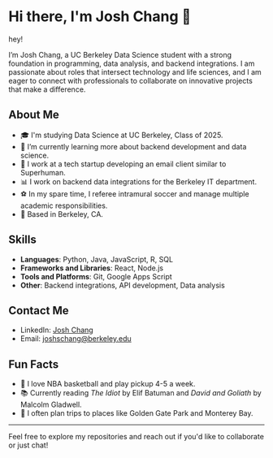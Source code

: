 # Hi there, I'm Josh Chang 👋

hey!

I’m Josh Chang, a UC Berkeley Data Science student with a strong foundation in programming, data analysis, and backend integrations. I am passionate about roles that intersect technology and life sciences, and I am eager to connect with professionals to collaborate on innovative projects that make a difference.

## About Me

- 🎓 I'm studying Data Science at UC Berkeley, Class of 2025.
- 🌱 I’m currently learning more about backend development and data science.
- 💼 I work at a tech startup developing an email client similar to Superhuman.
- 📊 I work on backend data integrations for the Berkeley IT department.
- ⚽ In my spare time, I referee intramural soccer and manage multiple academic responsibilities.
- 📍 Based in Berkeley, CA.


## Skills

- **Languages**: Python, Java, JavaScript, R, SQL
- **Frameworks and Libraries**: React, Node.js
- **Tools and Platforms**: Git, Google Apps Script
- **Other**: Backend integrations, API development, Data analysis

## Contact Me

- LinkedIn: [Josh Chang](https://www.linkedin.com/in/josh-chang11)
- Email: [joshschang@berkeley.edu](mailto:joshschang@berkeley.edu)

## Fun Facts

- 🏀 I love NBA basketball and play pickup 4-5 a week.
- 📚 Currently reading *The Idiot* by Elif Batuman and *David and Goliath* by Malcolm Gladwell.
- 🌉 I often plan trips to places like Golden Gate Park and Monterey Bay.

---

Feel free to explore my repositories and reach out if you'd like to collaborate or just chat!

